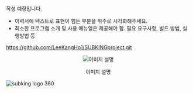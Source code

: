 작성 예정입니다.



- 이력서에 텍스트로 표현이 힘든 부분을 위주로 시각화해주세요.
- 최소한 프로그램 소개 및 사용 매뉴얼은 제공해야 함. 필요 요구사항, 빌드 방법, 실행방법 등

https://github.com/LeeKangHo1/SUBKINGproject.git



<div style="text-align: center;">
    <img src="https://github.com/user-attachments/assets/2d265e33-6f49-475a-8c04-aced3cd3116a" alt="이미지 설명" />
    <p>이미지 설명</p>
</div>






![subking logo 360](https://github.com/user-attachments/assets/2d265e33-6f49-475a-8c04-aced3cd3116a)
